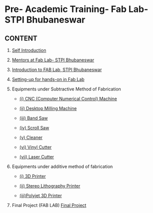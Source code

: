 # Pre- Academic Training- Fab Lab- STPI Bhubaneswar

## CONTENT  

1. [Self Introduction](selfintroduction.md)
2. [Mentors at Fab Lab- STPI Bhubaneswar](mentors.md)


3. [Introduction to FAB Lab, STPI Bhubaneswar](intro-to-fab-lab.md)

4. [Setting-up for hands-on in Fab Lab](setting-up.md)

5. Equipments under Subtractive Method of Fabrication
    - [(i) CNC (Computer Numerical Control) Machine](cnc.md)

    - [(ii) Desktop Milling Machine](desktopmillingmachine.md)

    - [(iii) Band Saw](band-saw.md)

    - [(iv) Scroll Saw](scroll-saw.md)

    - [(v) Cleaner](cleaner.md)

    - [(vi) Vinyl Cutter](vinyl-cutter.md)

    - [(vii) Laser Cutter](laser-cutter.md)

6. Equipments under additive method of fabrication

    - [(i) 3D Printer](3d-printer.md)

    - [(ii) Stereo Lithography Printer](stereolithographyprinter.md)

    - [(iii)Polyjet 3D Printer](polyjet3dprinter.md)
    
7. Final Project (FAB LAB) [Final Project](finalproject.md)
















